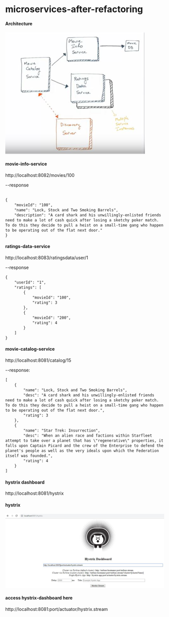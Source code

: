 # microservices-after-refactoring


#### Architecture

![Architecture](images/service-discovery.JPG)

#### movie-info-service

http://localhost:8082/movies/100


--response 
```

{
    "movieId": "100",
    "name": "Lock, Stock and Two Smoking Barrels",
    "description": "A card shark and his unwillingly-enlisted friends need to make a lot of cash quick after losing a sketchy poker match. To do this they decide to pull a heist on a small-time gang who happen to be operating out of the flat next door."
}
```


#### ratings-data-service

http://localhost:8083/ratingsdata/user/1

--response 
```
{
    "userId": "1",
    "ratings": [
        {
            "movieId": "100",
            "rating": 3
        },
        {
            "movieId": "200",
            "rating": 4
        }
    ]
}
```

#### movie-catalog-service
http://localhost:8081/catalog/15

--response:


```
[
    {
        "name": "Lock, Stock and Two Smoking Barrels",
        "desc": "A card shark and his unwillingly-enlisted friends need to make a lot of cash quick after losing a sketchy poker match. To do this they decide to pull a heist on a small-time gang who happen to be operating out of the flat next door.",
        "rating": 3
    },
    {
        "name": "Star Trek: Insurrection",
        "desc": "When an alien race and factions within Starfleet attempt to take over a planet that has \"regenerative\" properties, it falls upon Captain Picard and the crew of the Enterprise to defend the planet's people as well as the very ideals upon which the Federation itself was founded.",
        "rating": 4
    }
]

```

#### hystrix dashboard

http://localhost:8081/hystrix

#### hystrix

![hystrix](images/hystrix-dashboard.JPG)


#### access hystrix-dashboard here
http://localhost:8081:port/actuator/hystrix.stream
